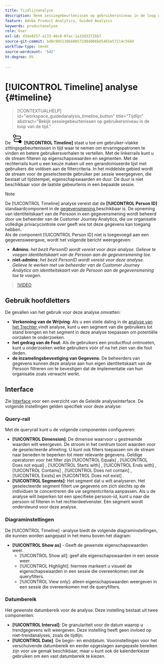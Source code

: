 ```yaml
---
title: Tijdlijnanalyse
description: Neem sessiegebeurtenissen op gebruikersniveau in de loop der tijd waar om ervaringspatronen te zoeken.
feature: Adobe Product Analytics, Guided Analysis
keywords: productanalyse
role: User
exl-id: d3da9257-a133-46c8-8fac-1a33d3372bb7
source-git-commit: bd8c9951386608572d84006bd5465e57214c56d4
workflow-type: tm+mt
source-wordcount: '542'
ht-degree: 0%

---
```


# [!UICONTROL Timeline] analyse {#timeline}

<!-- markdownlint-disable MD034 -->

>[!CONTEXTUALHELP]
>id="workspace_guidedanalysis_timeline_button"
>title="Tijdlijn"
>abstract="Bekijk sessiegebeurtenissen op gebruikersniveau in de loop van de tijd."

<!-- markdownlint-enable MD034 -->

De ![ analyse van de Chronologie ](/help/assets/icons/Timeline.svg) **[!UICONTROL Timeline]** staat u toe om gebruiker-vlakke zittingsgebeurtenissen in tijd waar te nemen om ervaringspatronen te vinden en betere gebruikersverhalen te vertellen. Met de linkerrails kunt u de stream filteren op eigenschapswaarden en segmenten. Met de rechterrails kunt u een keuze maken uit een gerandomiseerde lijst met gebruikers die voldoen aan de filtercriteria. In het middelste gebied wordt de stream voor de geselecteerde gebruiker per sessie weergegeven, die bestaat uit tijdstempel, eigenschapswaarden en duur. De duur is niet beschikbaar voor de laatste gebeurtenis in een bepaalde sessie.


>[!NOTE]
>
>De [!UICONTROL Timeline] analyse vereist dat de **[!UICONTROL Person ID]** standaardcomponent in de [ gegevensmening ](/help/data-views/component-reference.md#optional) beschikbaar is. De opneming van identiteitskaart van de Persoon in een gegevensmening wordt beheerd door uw beheerder van de Customer Journey Analytics, die uw organisatie volledige privacycontrole over geeft wie tot deze gegevens kan toegang hebben.
><br/>Als de component [!UICONTROL Person ID] niet is toegevoegd aan een gegevensweergave, wordt het volgende bericht weergegeven:
>
>* **Admins**: *het bezit PersonID wordt vereist voor deze analyse. Gelieve te voegen identiteitskaart van de Persoon aan de gegevensmening toe.*
>* **niet-admins**: *het bezit PersonID wordt vereist voor deze analyse. Gelieve te werken met uw beheerder van de Customer Journey Analytics om identiteitskaart van de Persoon aan de gegevensmening toe te voegen.*

>[!VIDEO](https://video.tv.adobe.com/v/3435773/?quality=12&learn=on&captions=dut)



## Gebruik hoofdletters

De gevallen van het gebruik voor deze analyse omvatten:

* **Verkenning van de Wrijving**: Als u een steile daling in de [ analyse van het Trechter ](funnel.md) vindt analyse, kunt u een segment van die gebruikers tot stand brengen en het segment in deze analyse toepassen om potentiële oorzaken te onderzoeken.
* **het gedrag van de Fout**: Als de gebruikers een productfout ontmoeten, kunt u onderzoeken welke gebruikers vóór of na het zien van die fout deden.
* **de inzamelingsbevestiging van Gegevens**: De beheerders van gegevens kunnen deze analyse aan hun eigen identiteitskaart van de Persoon filtreren om te bevestigen dat de implementatie van hun organisatie zoals verwacht werkt.

## Interface

Zie [ Interface ](../overview.md#interface) voor een overzicht van de Geleide analyseinterface. De volgende instellingen gelden specifiek voor deze analyse:

### Query-rail

Met de queryrail kunt u de volgende componenten configureren:

* **[!UICONTROL Dimension]**: De dimensie waarvoor u gestreamde waarden wilt weergeven. De stroom in het centrum toont waarden voor de geselecteerde afmeting. U kunt ook filters toepassen om de stream naar beneden te beperken tot meer relevante gegevens. Geldige operatoren voor het filter zijn [!UICONTROL Equals] , [!UICONTROL Does not equal] , [!UICONTROL Starts with] , [!UICONTROL Ends with] , [!UICONTROL Contains] , [!UICONTROL Does not contain] , [!UICONTROL Exists] en [!UICONTROL Does not exist] .
* **[!UICONTROL Segments]**: Het segment dat u wilt analyseren. Het geselecteerde segment filtert uw gegevens om zich slechts op de individuen te concentreren die uw segmentcriteria aanpassen. Als u de analyse wilt beperken tot een specifieke persoon-id, kunt u naar die persoon-id filteren in het rechterdeelvenster. Eén segment wordt ondersteund voor deze analyse.

### Diagraminstellingen

De [!UICONTROL Timeline] -analyse biedt de volgende diagraminstellingen, die kunnen worden aangepast in het menu boven het diagram:

* **[!UICONTROL Show as]** - Geeft de gewenste eigenschapswaarden weer.
   * [!UICONTROL Show all]: geef alle eigenschapswaarden in een sessie weer.
   * [!UICONTROL Highlight]: hiermee markeert u visueel de eigenschapswaarden in een sessie die overeenkomen met de queryfilters.
   * [!UICONTROL View only]: alleen eigenschapswaarden weergeven in een sessie die overeenkomen met de queryfilters.

### Datumbereik

Het gewenste datumbereik voor de analyse. Deze instelling bestaat uit twee componenten:

* **[!UICONTROL Interval]**: De granulariteit voor de datum waarop u trendgegevens wilt weergeven. Deze instelling heeft geen invloed op niet-trendanalyses, zoals de tijdlijn.
* **[!UICONTROL Date]**: De begin- en einddatum. Voorinstellingen voor het verschuivende datumbereik en eerder opgeslagen aangepaste bereiken zijn voor uw gemak beschikbaar, maar u kunt ook de kalenderkiezer gebruiken om een vast datumbereik te kiezen.


<!--

## Example

See below for an example of the analysis.

![Timeline](../assets/timeline-new.png)

-->
